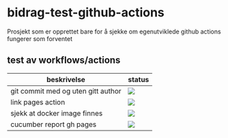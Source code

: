 # bidrag-test-github-actions

Prosjekt som er opprettet bare for å sjekke om egenutviklede github actions fungerer som forventet

## test av workflows/actions

beskrivelse | status
---|---
git commit med og uten gitt author | ![](https://github.com/navikt/bidrag-test-github-actions/workflows/git%20commit%20workflow/badge.svg)
link pages action | ![](https://github.com/navikt/bidrag-test-github-actions/workflows/git%20commit%20workflow/badge.svg)
sjekk at docker image finnes | ![](https://github.com/navikt/bidrag-test-github-actions/workflows/docker%20workflow/badge.svg)
cucumber report gh pages | ![](https://github.com/navikt/bidrag-test-github-actions/workflows/cucumber%20report/badge.svg)
